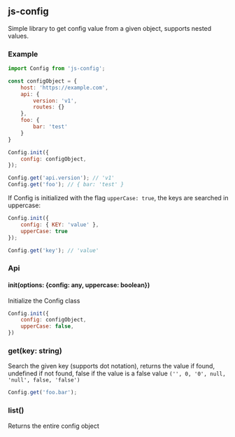 ## js-config

Simple library to get config value from a given object, supports nested values.

### Example
```javascript
import Config from 'js-config';

const configObject = {
    host: 'https://example.com',
    api: {
        version: 'v1',
        routes: {}
    },
    foo: {
        bar: 'test'
    }
}

Config.init({
    config: configObject,
});

Config.get('api.version'); // 'v1'
Config.get('foo'); // { bar: 'test' }
```

If Config is initialized with the flag `upperCase: true`, the keys are searched in uppercase:
```javascript
Config.init({
    config: { KEY: 'value' },
    upperCase: true
});

Config.get('key'); // 'value'
```

### Api

#### init(options: {config: any, uppercase: boolean})
Initialize the Config class
```javascript
Config.init({
    config: configObject,
    upperCase: false,
})
```

### get(key: string)
Search the given key (supports dot notation), returns the value if found, undefined if not found, false if the value is a false value `('', 0, '0', null, 'null', false, 'false')`
```javascript
Config.get('foo.bar');
```

### list()
Returns the entire config object
